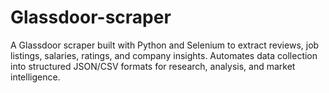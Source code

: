 # Glassdoor-scraper
A Glassdoor scraper built with Python and Selenium to extract reviews, job listings, salaries, ratings, and company insights. Automates data collection into structured JSON/CSV formats for research, analysis, and market intelligence.
